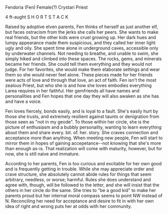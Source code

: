 Fendoria (Fen)
Female(?) Crystari Priest

4 ft-aught S H O R T S T A C K

Raised by adoptive elven parents, Fen thinks of herself as just another elf,
but faces ostracism from the jerks she calls her peers.  She wants to make real friends,
but the other kids were cruel growing up.  Her dark hues and lumpy appearance made them suspicious, and
they called her inner light ugly and oily.  She spent time alone in underground caves, accessible only by
underwater channels.  Not needing to breathe, and unable to swim, she simply hiked and climbed into these
spaces.  The rocks, gems, and minerals became her friends. She could tell them everything and they would
not judge.  For her favorites, she would make them elaborate settings and wear them so she would never
feel alone.  These pieces made for her friends were acts of love and through that love, an act of faith.
Fen isn't the most zealous Priest, but who she is and how she loves embodies everything Larea requires
in her faithful.  Her gemfriends all have names and personalities and Fen hopes that one day they will
also awaken as she has and have a voice.

Fen loves fiercely, bonds easily, and is loyal to a fault.  She's easily hurt by those she trusts, and
extremely resilient against taunts or denigration from those seen as "not in my geode". To those within
her circle, she is the picture of enthusiasm and a bubbly personality, wanting to learn everything about
them and share every. bit. of. her. story.  She craves connection and acceptance more than anything. When
meeting new people, Fen will start to mirror them in hopes of gaining accepetance--not knowing that she's
more than enough as-is. That realization will come with maturity, however, but for now, she is still naive
and immature.

According to her parents, Fen is too curious and excitable for her own good and is frequently getting in
trouble.  While she may appreciate order and crave structure, she absolutely cannot abide rules for things
that seem arbitrary, needless, or worse; harmful.  Rules she does understand and agree with, though, will
be followed to the letter, and she will insist that the others in her circle do the same.  She tries to
"be a good kid" to make her parents proud but her internal moral compass seems to point NW instead of N.
Reconciling her need for acceptance and desire to fit in with her own idea of right and wrong puts her at
odds with her community.
